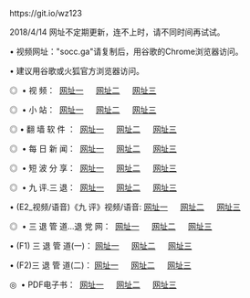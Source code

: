 <p>https://git.io/wz123<p>
<p>2018/4/14 网址不定期更新，连不上时，请不同时间再试试。
<p>• 视频网址："socc.ga"请复制后，用谷歌的Chrome浏览器访问。
<p>• 建议用谷歌或火狐官方浏览器访问。
<p>◎  • 视 频： 
<a href="http://co.auraria.org/tv/" target="_blank">网址一</a> 　 
<a href="http://hc.hatenboer.org/9018.html" target="_blank">网址二</a> 　 
<a href="http://hc.hatenboer.org/9449.html" target="_blank">网址三</a></p>
<p>◎ </span>  •  小 站：  
<a href="http://co.auraria.org/index.html" target="_blank">网址一</a> 　 
<a href="http://hc.hatenboer.org/index.html" target="_blank">网址二</a> 　 
<a href="http://hc.hatenboer.org/read/" target="_blank">网址三</a></p>
<p>◎  • 翻 墙 软 件 ：  
<a href="http://co.auraria.org/ff/" target="_blank">网址一</a> 　 
<a href="http://hc.hatenboer.org/s/read/a1_nd.html" target="_blank">网址二</a> 　 
<a href="http://hc.hatenboer.org/ff/index.html" target="_blank">网址三</a></p>
<p>◎ </span>  • 每 日 新 闻：  
<a href="http://co.auraria.org/day/" target="_blank">网址一</a> 　 
<a href="http://hc.hatenboer.org/day/" target="_blank">网址二</a> 　 
<a href="http://hc.hatenboer.org/day/index.html" target="_blank">网址三</a></p>
<p>◎ </span>  • 短 波 分 享：  
<a href="http://co.auraria.org/h/" target="_blank">网址一</a> 　 
<a href="http://hc.hatenboer.org/h/" target="_blank">网址二</a> 　 
<a href="http://hc.hatenboer.org/h/index.html" target="_blank">网址三</a></p>
<p>◎   • 九 评.三 退：  
<a href="http://co.auraria.org/t/" target="_blank">网址一</a> 　 
<a href="http://hc.hatenboer.org/v2/index.html" target="_blank">网址二</a> 　 
<a href="http://hc.hatenboer.org/tt/index.html" target="_blank">网址三</a> 　</p>
<p>  • (E2_视频/语音)《九 评》视频/语音: 
<a href="http://hc.hatenboer.org/7738.html" target="_blank">网址一</a> 　 
<a href="http://hc.hatenboer.org/7614.html" target="_blank">网址二</a> 　 
<a href="http://hc.hatenboer.org/7633.html" target="_blank">网址三</a></p>
<p>◎   • 三 退 管 道...退 党 网：  
<a href="http://co.auraria.org/go/td1.html" target="_blank">网址一</a> 　 
<a href="http://hc.hatenboer.org/go/td2.html" target="_blank">网址二</a> 　 
<a href="http://hc.hatenboer.org/go/td3.html" target="_blank">网址三</a></p>
<p>  • (F1) 三 退 管 道(一)： 
<a href="http://co.auraria.org/dd/" target="_blank">网址一</a> 　 
<a href="http://hc.hatenboer.org/s/read/a1_tdx.html" target="_blank">网址二</a> 　 
<a href="http://hc.hatenboer.org/dd/" target="_blank">网址三</a></p>
<p>  • (F2)三 退 管 道(二)： 
<a href="http://hc.hatenboer.org/d/" target="_blank">网址一</a> 　 
<a href="http://co.auraria.org/d/index.html" target="_blank">网址二</a> 　 
<a href="http://hc.hatenboer.org/d/" target="_blank">网址三</a></p>
<p>◎   • PDF电子书：  
<a href="http://co.auraria.org/p/" target="_blank">网址一</a> 　 
<a href="http://hc.hatenboer.org/p/index.html" target="_blank">网址二</a> 　 
<a href="http://hc.hatenboer.org/p/" target="_blank">网址三</a></p>

